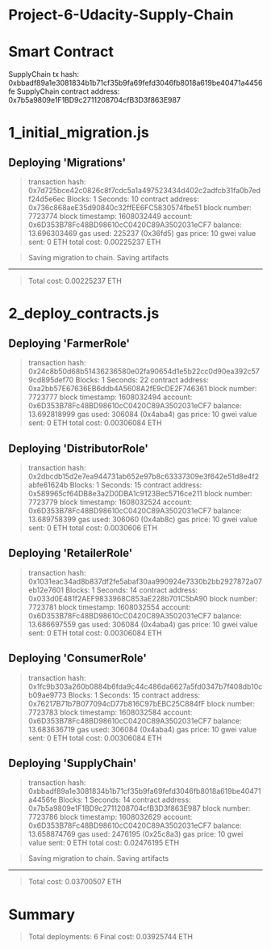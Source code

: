 # Project-6-Udacity-Supply-Chain


# Smart Contract


SupplyChain tx hash: 0xbbadf89a1e3081834b1b71cf35b9fa69fefd3046fb8018a619be40471a4456fe
SupplyChain contract address: 0x7b5a9809e1F1BD9c2711208704cfB3D3f863E987

1_initial_migration.js
======================

   Deploying 'Migrations'
   ----------------------
   > transaction hash:    0x7d725bce42c0826c8f7cdc5a1a497523434d402c2adfcb31fa0b7edf24d5e6ec
   > Blocks: 1            Seconds: 10
   > contract address:    0x736c868aeE35d90840c32ffEE6FC5830574fbe51
   > block number:        7723774
   > block timestamp:     1608032449
   > account:             0x6D353B78Fc48BD98610cC0420C89A3502031eCF7
   > balance:             13.696303469
   > gas used:            225237 (0x36fd5)
   > gas price:           10 gwei
   > value sent:          0 ETH
   > total cost:          0.00225237 ETH


   > Saving migration to chain.
   > Saving artifacts
   -------------------------------------
   > Total cost:          0.00225237 ETH


2_deploy_contracts.js
=====================

   Deploying 'FarmerRole'
   ----------------------
   > transaction hash:    0x24c8b50d68b51436236580e02fa90654d1e5b22cc0d90ea392c579cd895def70
   > Blocks: 1            Seconds: 22
   > contract address:    0xa2bb57E67636EB6ddb4A5608A2fE9cDE2F746361
   > block number:        7723777
   > block timestamp:     1608032494
   > account:             0x6D353B78Fc48BD98610cC0420C89A3502031eCF7
   > balance:             13.692818999
   > gas used:            306084 (0x4aba4)
   > gas price:           10 gwei
   > value sent:          0 ETH
   > total cost:          0.00306084 ETH


   Deploying 'DistributorRole'
   ---------------------------
   > transaction hash:    0x2dbcdb15d2e7ea944731ab652e97b8c63337309e3f642e51d8e4f2abfe61624b
   > Blocks: 1            Seconds: 15
   > contract address:    0x589965cf64DB8e3a2D0DBA1c9123Bec5716ce211
   > block number:        7723779
   > block timestamp:     1608032524
   > account:             0x6D353B78Fc48BD98610cC0420C89A3502031eCF7
   > balance:             13.689758399
   > gas used:            306060 (0x4ab8c)
   > gas price:           10 gwei
   > value sent:          0 ETH
   > total cost:          0.0030606 ETH


   Deploying 'RetailerRole'
   ------------------------
   > transaction hash:    0x1031eac34ad8b837df2fe5abaf30aa990924e7330b2bb2927872a07eb12e7601
   > Blocks: 1            Seconds: 14
   > contract address:    0x033d0E481f2AEF9833968C853aE228b701C5bA90
   > block number:        7723781
   > block timestamp:     1608032554
   > account:             0x6D353B78Fc48BD98610cC0420C89A3502031eCF7
   > balance:             13.686697559
   > gas used:            306084 (0x4aba4)
   > gas price:           10 gwei
   > value sent:          0 ETH
   > total cost:          0.00306084 ETH


   Deploying 'ConsumerRole'
   ------------------------
   > transaction hash:    0x1fc9b303a260b0884b6fda9c44c486da6627a5fd0347b7f408db10cb09ae9773
   > Blocks: 1            Seconds: 15
   > contract address:    0x76217B71b7B077094cD77b816C97bEBC25C884fF
   > block number:        7723783
   > block timestamp:     1608032584
   > account:             0x6D353B78Fc48BD98610cC0420C89A3502031eCF7
   > balance:             13.683636719
   > gas used:            306084 (0x4aba4)
   > gas price:           10 gwei
   > value sent:          0 ETH
   > total cost:          0.00306084 ETH


   Deploying 'SupplyChain'
   -----------------------
   > transaction hash:    0xbbadf89a1e3081834b1b71cf35b9fa69fefd3046fb8018a619be40471a4456fe
   > Blocks: 1            Seconds: 14
   > contract address:    0x7b5a9809e1F1BD9c2711208704cfB3D3f863E987
   > block number:        7723786
   > block timestamp:     1608032629
   > account:             0x6D353B78Fc48BD98610cC0420C89A3502031eCF7
   > balance:             13.658874769
   > gas used:            2476195 (0x25c8a3)
   > gas price:           10 gwei
   > value sent:          0 ETH
   > total cost:          0.02476195 ETH


   > Saving migration to chain.
   > Saving artifacts
   -------------------------------------
   > Total cost:          0.03700507 ETH


Summary
=======
> Total deployments:   6
> Final cost:          0.03925744 ETH
